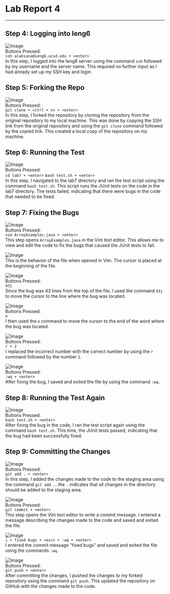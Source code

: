 # **Lab Report 4**
***
## Step 4: Logging into Ieng6
![Image](ieng6.png)  
Buttons Pressed:  
`ssh alaksana@ieng6.ucsd.edu + <enter>`  
In this step, I logged into the Ieng6 server using the command `ssh` followed by my username and the server name. This required no further input as I had already set up my SSH key and login.


## Step 5: Forking the Repo
![Image](gitClone.png)  
Buttons Pressed:  
`git clone + <ctrl + v> + <enter>`  
In this step, I forked the repository by cloning the repository from the original repository to my local machine. This was done by copying the SSH link from the original repository and using the `git clone` command followed by the copied link. This created a local copy of the repository on my machine.

## Step 6: Running the Test
![Image](JunitFail.png)  
Buttons Pressed:  
`cd lab7 + <enter>`
`bash test.sh + <enter>`  
In this step, I navigated to the lab7 directory and ran the test script using the command `bash test.sh`. This script runs the JUnit tests on the code in the lab7 directory. The tests failed, indicating that there were bugs in the code that needed to be fixed.

## Step 7: Fixing the Bugs
![Image](openVim.png)  
Buttons Pressed:  
`vim ArrayExamples.java + <enter>`  
This step opens `ArrayExamples.java` in the Vim text editor. This allows me to view and edit the code to fix the bugs that caused the JUnit tests to fail.

![Image](vimFile.png)  
This is the behavior of the file when opened in Vim. The cursor is placed at the beginning of the file.

![Image](43j.png)  
Buttons Pressed:  
`43j`  
Since the bug was 43 lines from the top of the file, I used the command `43j` to move the cursor to the line where the bug was located.

![Image](eMove.png)  
Buttons Pressed:  
`e`    
I then used the `e` command to move the cursor to the end of the word where the bug was located.

![Image](r2.png)  
Buttons Pressed:  
`r + 2`   
I replaced the incorrect number with the correct number by using the `r` command followed by the number `2`.

![Image](wqBug.png)  
Buttons Pressed:  
`:wq + <enter>`  
After fixing the bug, I saved and exited the file by using the command `:wq`.

## Step 8: Running the Test Again
![Image](JunitPass.png)  
Buttons Pressed:  
`bash test.sh + <enter>`  
After fixing the bug in the code, I ran the test script again using the command `bash test.sh`. This time, the JUnit tests passed, indicating that the bug had been successfully fixed.

## Step 9: Committing the Changes
![Image](gitAdd.png)  
Buttons Pressed:  
`git add . + <enter>`  
In this step, I added the changes made to the code to the staging area using the command `git add .`. the `.` indicates that all changes in the directory should be added to the staging area.

![Image](gitCommit.png)  
Buttons Pressed:  
`git commit + <enter>`  
This step opens the Vim text editor to write a commit message. I entered a message describing the changes made to the code and saved and exited the file.

![Image](wqCommit.png)  
`i + fixed bugs + <esc> + :wq + <enter>`  
I entered the commit message "fixed bugs" and saved and exited the file using the commands `:wq`.


![Image](push.png)  
Buttons Pressed:  
`git push + <enter>`  
After committing the changes, I pushed the changes to my forked repository using the command `git push`. This updated the repository on GitHub with the changes made to the code.